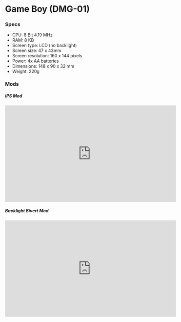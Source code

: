 # Game Boy (DMG-01)

### Specs
  - CPU: 8 Bit 4.19 MHz
  - RAM: 8 KB
  - Screen type: LCD (no backlight)
  - Screen size: 47 x 43mm
  - Screen resolution: 160 x 144 pixels
  - Power: 4x AA batteries
  - Dimensions: 148 x 90 x 32 mm
  - Weight: 220g

### Mods

##### IPS Mod
<iframe width="560" height="315" src="https://www.youtube.com/embed/OUuLdxbWCvo" title="YouTube video player" frameborder="0" allow="accelerometer; autoplay; clipboard-write; encrypted-media; gyroscope; picture-in-picture; web-share" allowfullscreen></iframe>

##### Backlight Bivert Mod
<iframe width="560" height="315" src="https://www.youtube.com/embed/-jXil6uLJH0" title="YouTube video player" frameborder="0" allow="accelerometer; autoplay; clipboard-write; encrypted-media; gyroscope; picture-in-picture; web-share" allowfullscreen></iframe>

